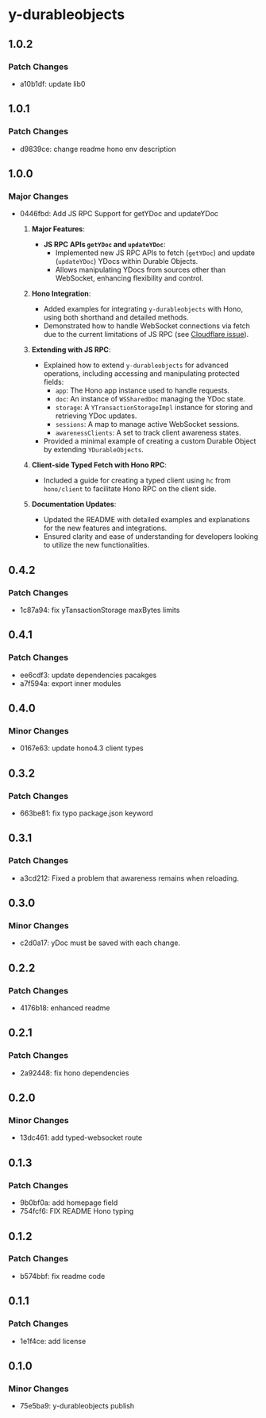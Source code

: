 # y-durableobjects

## 1.0.2

### Patch Changes

- a10b1df: update lib0

## 1.0.1

### Patch Changes

- d9839ce: change readme hono env description

## 1.0.0

### Major Changes

- 0446fbd: Add JS RPC Support for getYDoc and updateYDoc

  1. **Major Features**:

     - **JS RPC APIs `getYDoc` and `updateYDoc`**:
       - Implemented new JS RPC APIs to fetch (`getYDoc`) and update (`updateYDoc`) YDocs within Durable Objects.
       - Allows manipulating YDocs from sources other than WebSocket, enhancing flexibility and control.

  2. **Hono Integration**:

     - Added examples for integrating `y-durableobjects` with Hono, using both shorthand and detailed methods.
     - Demonstrated how to handle WebSocket connections via fetch due to the current limitations of JS RPC (see [Cloudflare issue](https://github.com/cloudflare/workerd/issues/2319)).

  3. **Extending with JS RPC**:

     - Explained how to extend `y-durableobjects` for advanced operations, including accessing and manipulating protected fields:
       - `app`: The Hono app instance used to handle requests.
       - `doc`: An instance of `WSSharedDoc` managing the YDoc state.
       - `storage`: A `YTransactionStorageImpl` instance for storing and retrieving YDoc updates.
       - `sessions`: A map to manage active WebSocket sessions.
       - `awarenessClients`: A set to track client awareness states.
     - Provided a minimal example of creating a custom Durable Object by extending `YDurableObjects`.

  4. **Client-side Typed Fetch with Hono RPC**:

     - Included a guide for creating a typed client using `hc` from `hono/client` to facilitate Hono RPC on the client side.

  5. **Documentation Updates**:
     - Updated the README with detailed examples and explanations for the new features and integrations.
     - Ensured clarity and ease of understanding for developers looking to utilize the new functionalities.

## 0.4.2

### Patch Changes

- 1c87a94: fix yTansactionStorage maxBytes limits

## 0.4.1

### Patch Changes

- ee6cdf3: update dependencies pacakges
- a7f594a: export inner modules

## 0.4.0

### Minor Changes

- 0167e63: update hono4.3 client types

## 0.3.2

### Patch Changes

- 663be81: fix typo package.json keyword

## 0.3.1

### Patch Changes

- a3cd212: Fixed a problem that awareness remains when reloading.

## 0.3.0

### Minor Changes

- c2d0a17: yDoc must be saved with each change.

## 0.2.2

### Patch Changes

- 4176b18: enhanced readme

## 0.2.1

### Patch Changes

- 2a92448: fix hono dependencies

## 0.2.0

### Minor Changes

- 13dc461: add typed-websocket route

## 0.1.3

### Patch Changes

- 9b0bf0a: add homepage field
- 754fcf6: FIX README Hono typing

## 0.1.2

### Patch Changes

- b574bbf: fix readme code

## 0.1.1

### Patch Changes

- 1e1f4ce: add license

## 0.1.0

### Minor Changes

- 75e5ba9: y-durableobjects publish

